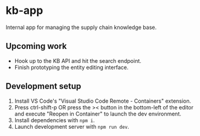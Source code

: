 # kb-app

Internal app for managing the supply chain knowledge base.

## Upcoming work

- Hook up to the KB API and hit the search endpoint.
- Finish prototyping the entity editing interface.

## Development setup

1. Install VS Code's "Visual Studio Code Remote - Containers" extension.
2. Press ctrl-shift-p OR press the >< button in the bottom-left of the editor and execute "Reopen in Container" to launch the dev environment.
3. Install dependencies with `npm i`.
4. Launch development server with `npm run dev`.
